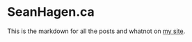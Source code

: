 SeanHagen.ca
============

This is the markdown for all the posts and whatnot on [my site](https://seanhagen.ca).
